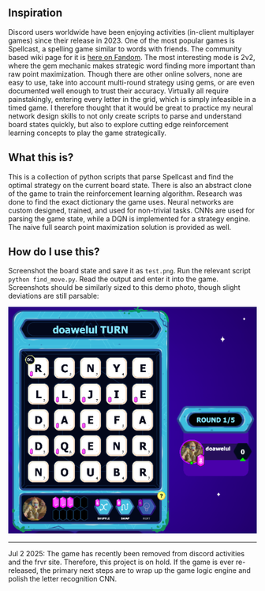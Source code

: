 ## Inspiration

Discord users worldwide have been enjoying activities (in-client multiplayer games) since their release in 2023. One of the most popular games is Spellcast, a spelling game similar to words with friends. The community based wiki page for it is [here on Fandom](https://discord.fandom.com/wiki/SpellCast). The most interesting mode is 2v2, where the gem mechanic makes strategic word finding more important than raw point maximization. Though there are other online solvers, none are easy to use, take into account multi-round strategy using gems, or are even documented well enough to trust their accuracy. Virtually all require painstakingly, entering every letter in the grid, which is simply infeasible in a timed game. I therefore thought that it would be great to practice my neural network design skills to not only create scripts to parse and understand board states quickly, but also to explore cutting edge reinforcement learning concepts to play the game strategically.

## What this is?

This is a collection of python scripts that parse Spellcast and find the optimal strategy on the current board state. There is also an abstract clone of the game to train the reinforcement learning algorithm. Research was done to find the exact dictionary the game uses. Neural networks are custom designed, trained, and used for non-trivial tasks. CNNs are used for parsing the game state, while a DQN is implemented for a strategy engine. The naive full search point maximization solution is provided as well.

## How do I use this?

Screenshot the board state and save it as `test.png`. Run the relevant script `python find_move.py`. Read the output and enter it into the game. Screenshots should be similarly sized to this demo photo, though slight deviations are still parsable:

![Demo screenshot photo](test.png)

---

Jul 2 2025: The game has recently been removed from discord activities and the frvr site. Therefore, this project is on hold. If the game is ever re-released, the primary next steps are to wrap up the game logic engine and polish the letter recognition CNN.
